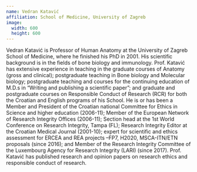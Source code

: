 ```yaml
---
name: Vedran Katavić
affiliation: School of Medicine, University of Zagreb
image:
  width: 600
  height: 600
---
```


Vedran Katavić is Professor of Human Anatomy at the University of Zagreb School of Medicine, where he finished his PhD in 2001. His scientific background is in the fields of bone biology and immunology. Prof. Katavić has extensive experience in teaching in the graduate courses of Anatomy (gross and clinical); postgraduate teaching in Bone biology and Molecular biology; postgraduate teaching and courses for the continuing education of M.D.s in “Writing and publishing a scientific paper”; and graduate and postgraduate courses on Responsible Conduct of Research (RCR) for both the Croatian and English programs of his School. He is or has been a Member and President of the Croatian national Committee for Ethics in Science and higher education (2006-11); Member of the European Network of Research Integrity Offices (2006-11); Section head at the 1st World Conference on Research Integrity, Tampa (FL); Research Integrity Editor at the Croatian Medical Journal (2001-10); expert for scientific and ethics assessment for ERCEA and REA projects –FP7, H2020, MSCA-ITN/ETN proposals (since 2016); and Member of the Research Integrity Committee of the Luxembourg Agency for Research Integrity (LARI) (since 2017). Prof. Katavić has published research and opinion papers on research ethics and responsible conduct of research.
